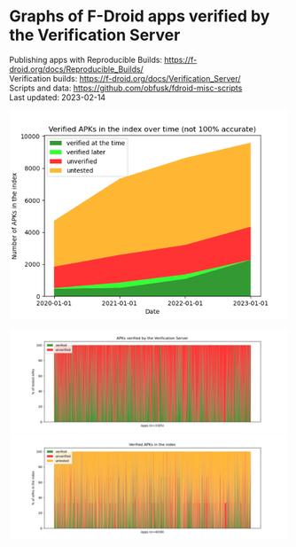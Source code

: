 # Graphs of F-Droid apps verified by the Verification Server

Publishing apps with Reproducible Builds: https://f-droid.org/docs/Reproducible_Builds/  
Verification builds: https://f-droid.org/docs/Verification_Server/  
Scripts and data: https://github.com/obfusk/fdroid-misc-scripts  
Last updated: 2023-02-14

![veri_idx_t](../graphs/veri_idx_t.png)

![veri_apks](../graphs/veri_apks.png)
![veri_idx](../graphs/veri_idx.png)

